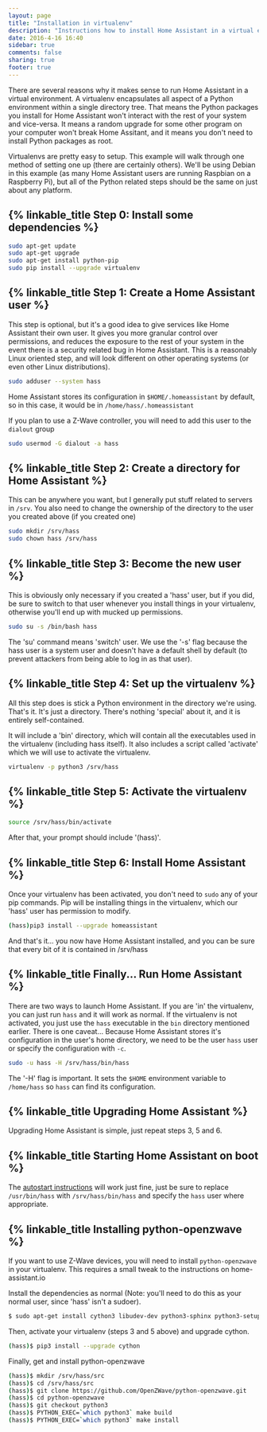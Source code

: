 ```yaml
---
layout: page
title: "Installation in virtualenv"
description: "Instructions how to install Home Assistant in a virtual environment."
date: 2016-4-16 16:40
sidebar: true
comments: false
sharing: true
footer: true
---
```


There are several reasons why it makes sense to run Home Assistant in a virtual environment. A virtualenv encapsulates all aspect of a Python environment within a single directory tree. That means the Python packages you install for Home Assistant won't interact with the rest of your system and vice-versa. It means a random upgrade for some other program on your computer won't break Home Assitant, and it means you don't need to install Python packages as root.

Virtualenvs are pretty easy to setup. This example will walk through one method of setting one up (there are certainly others). We'll be using Debian in this example (as many Home Assistant users are running Raspbian on a Raspberry Pi), but all of the Python related steps should be the same on just about any platform.

## {% linkable_title Step 0: Install some dependencies %}

```bash
sudo apt-get update
sudo apt-get upgrade
sudo apt-get install python-pip
sudo pip install --upgrade virtualenv
```

## {% linkable_title Step 1: Create a Home Assistant user %}

This step is optional, but it's a good idea to give services like Home Assistant their own user. It gives you more granular control over permissions, and reduces the exposure to the rest of your system in the event there is a security related bug in Home Assistant. This is a reasonably Linux oriented step, and will look different on other operating systems (or even other Linux distributions).

```bash
sudo adduser --system hass
```

Home Assistant stores its configuration in `$HOME/.homeassistant` by default, so in this case, it would be in `/home/hass/.homeassistant`

If you plan to use a Z-Wave controller, you will need to add this user to the `dialout` group

```bash
sudo usermod -G dialout -a hass
```

## {% linkable_title Step 2: Create a directory for Home Assistant %}

This can be anywhere you want, but I generally put stuff related to servers in `/srv`. You also need to change the ownership of the directory to the user you created above (if you created one)

```bash
sudo mkdir /srv/hass
sudo chown hass /srv/hass
```
## {% linkable_title Step 3: Become the new user %}

This is obviously only necessary if you created a 'hass' user, but if you did, be sure to switch to that user whenever you install things in your virtualenv, otherwise you'll end up with mucked up permissions.

```bash
sudo su -s /bin/bash hass
```

The 'su' command means 'switch' user. We use the '-s' flag because the hass user is a system user and doesn't have a default shell by default (to prevent attackers from being able to log in as that user).

## {% linkable_title Step 4: Set up the virtualenv %}

All this step does is stick a Python environment in the directory we're using. That's it. It's just a directory. There's nothing 'special' about it, and it is entirely self-contained.

It will include a 'bin' directory, which will contain all the executables used in the virtualenv (including hass itself). It also includes a script called 'activate' which we will use to activate the virtualenv.

```bash
virtualenv -p python3 /srv/hass
```

## {% linkable_title Step 5: Activate the virtualenv %}

```bash
source /srv/hass/bin/activate
```

After that, your prompt should include '(hass)'.

## {% linkable_title Step 6: Install Home Assistant %}

Once your virtualenv has been activated, you don't need to `sudo` any of your pip commands. Pip will be installing things in the virtualenv, which our 'hass' user has permission to modify.

```bash
(hass)pip3 install --upgrade homeassistant
```

And that's it... you now have Home Assistant installed, and you can be sure that every bit of it is contained in /srv/hass

## {% linkable_title Finally... Run Home Assistant %}

There are two ways to launch Home Assistant. If you are 'in' the virtualenv, you can just run `hass` and it will work as normal. If the virtualenv is not activated, you just use the `hass` executable in the `bin` directory mentioned earlier. There is one caveat... Because Home Assistant stores it's configuration in the user's home directory, we need to be the user `hass` user or specify the configuration with `-c`.

```bash
sudo -u hass -H /srv/hass/bin/hass
```

The '-H' flag is important. It sets the `$HOME` environment variable to `/home/hass` so `hass` can find its configuration.

## {% linkable_title Upgrading Home Assistant %}

Upgrading Home Assistant is simple, just repeat steps 3, 5 and 6.

## {% linkable_title Starting Home Assistant on boot %}

The [autostart instructions](/getting-started/autostart/) will work just fine, just be sure to replace `/usr/bin/hass` with `/srv/hass/bin/hass` and specify the `hass` user where appropriate.

## {% linkable_title Installing python-openzwave %}

If you want to use Z-Wave devices, you will need to install `python-openzwave` in your virtualenv. This requires a small tweak to the instructions on home-assistant.io

Install the dependencies as normal (Note: you'll need to do this as your normal user, since 'hass' isn't a sudoer).

```bash
$ sudo apt-get install cython3 libudev-dev python3-sphinx python3-setuptools
```

Then, activate your virtualenv (steps 3 and 5 above) and upgrade cython.

```bash
(hass)$ pip3 install --upgrade cython
```

Finally, get and install python-openzwave

```bash
(hass)$ mkdir /srv/hass/src
(hass)$ cd /srv/hass/src
(hass)$ git clone https://github.com/OpenZWave/python-openzwave.git
(hass)$ cd python-openzwave
(hass)$ git checkout python3
(hass)$ PYTHON_EXEC=`which python3` make build
(hass)$ PYTHON_EXEC=`which python3` make install
```
